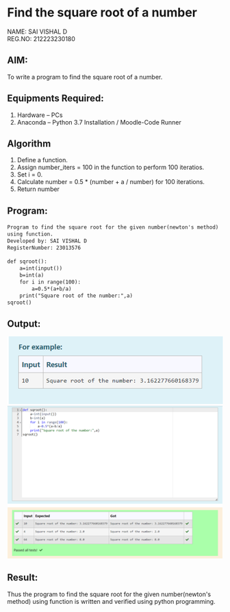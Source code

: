 # Find the square root of a number
NAME: SAI VISHAL D<BR>
REG.NO: 212223230180
## AIM:
To write a program to find the square root of a number.

## Equipments Required:
1. Hardware – PCs
2. Anaconda – Python 3.7 Installation / Moodle-Code Runner

## Algorithm
1. Define a function.
2. Assign number_iters = 100 in the function to perform 100 iteratios.
3. Set i = 0.
4. Calculate  number = 0.5 * (number + a / number) for 100 iterations.
5. Return number

## Program:
```
Program to find the square root for the given number(newton's method) using function.
Developed by: SAI VISHAL D
RegisterNumber: 23013576 

def sqroot():
    a=int(input())
    b=int(a)
    for i in range(100):
        a=0.5*(a+b/a)
    print("Square root of the number:",a)
sqroot()

```

## Output:
![Alt text](<Screenshot 2023-11-29 141659.png>)
![Alt text](<Screenshot 2023-11-29 140558.png>)

## Result:
Thus the program to find the square root for the given number(newton's method) using function is written and verified using python programming.
